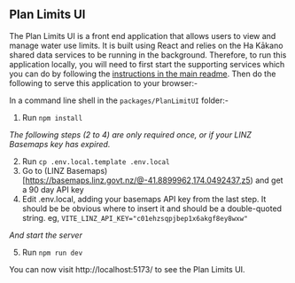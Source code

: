 
## Plan Limits UI

The Plan Limits UI is a front end application that allows users to view and manage water use limits. It is built using React and relies on the Ha Kākano shared data services to be running in the background. Therefore, to run this application locally, you will need to first start the supporting services which you can do by following the [instructions in the main readme](../../README.md).  Then do the following to serve this application to your browser:-

In a command line shell in the `packages/PlanLimitUI` folder:-
1. Run `npm install`

_The following steps (2 to 4) are only required once, or if your LINZ Basemaps key has expired._

2. Run `cp .env.local.template .env.local`
3. Go to (LINZ Basemaps)[https://basemaps.linz.govt.nz/@-41.8899962,174.0492437,z5) and get a 90 day API key
4. Edit .env.local, adding your basemaps API key from the last step.  It should be be obvious where to insert it and should be a double-quoted string.
   eg, `VITE_LINZ_API_KEY="c01ehzsqpjbep1x6akgf8ey8wxw"`

_And start the server_

5. Run `npm run dev`

You can now visit http://localhost:5173/ to see the Plan Limits UI.
